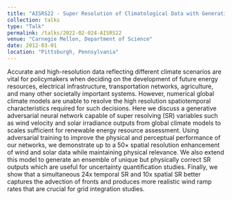 ```yaml
---
title: "AISRS22 - Super Resolution of Climatological Data with Generative Adversarial Networks"
collection: talks
type: "Talk"
permalink: /talks/2022-02-024-AISRS22
venue: "Carnegie Mellon, Department of Science"
date: 2012-03-01
location: "Pittsburgh, Pennsylvania"
---
```

<!-- TO DO -->
Accurate and high-resolution data reflecting different climate scenarios are vital for policymakers when deciding on the development of future energy resources, electrical infrastructure, transportation networks, agriculture, and many other societally important systems. However, numerical global climate models are unable to resolve the high resolution spatiotemporal characteristics required for such decisions. Here we discuss a generative adversarial neural network capable of super resolving (SR) variables such as wind velocity and solar irradiance outputs from global climate models to scales sufficient for renewable energy resource assessment. Using adversarial training to improve the physical and perceptual performance of our networks, we demonstrate up to a 50× spatial resolution enhancement of wind and solar data while maintaining physical relevance. We also extend this model to generate an ensemble of unique but physically correct SR outputs which are useful for uncertainty quantification studies. Finally, we show that a simultaneous 24x temporal SR and 10x spatial SR better captures the advection of fronts and produces more realistic wind ramp rates that are crucial for grid integration studies.
